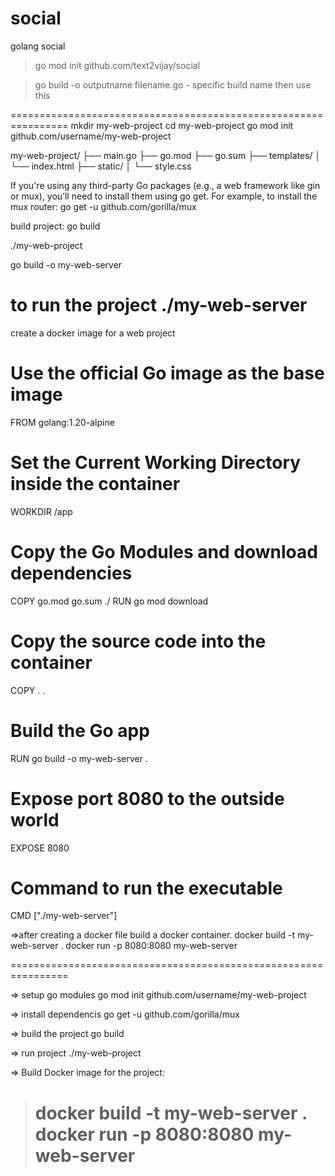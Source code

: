 # social

golang social

> go mod init github.com/text2vijay/social

> go build -o outputname filename.go - specific build name then use this

================================================================
mkdir my-web-project
cd my-web-project
go mod init github.com/username/my-web-project

my-web-project/
├── main.go
├── go.mod
├── go.sum
├── templates/
│ └── index.html
├── static/
│ └── style.css

If you're using any third-party Go packages (e.g., a web framework like gin or mux), you’ll need to install them using go get. For example, to install the mux router:
go get -u github.com/gorilla/mux

build project:
go build

./my-web-project

go build -o my-web-server

to run the project
./my-web-server
================================================================
create a docker image for a web project

# Use the official Go image as the base image

FROM golang:1.20-alpine

# Set the Current Working Directory inside the container

WORKDIR /app

# Copy the Go Modules and download dependencies

COPY go.mod go.sum ./
RUN go mod download

# Copy the source code into the container

COPY . .

# Build the Go app

RUN go build -o my-web-server .

# Expose port 8080 to the outside world

EXPOSE 8080

# Command to run the executable

CMD ["./my-web-server"]

=>after creating a docker file build a docker container.
docker build -t my-web-server .
docker run -p 8080:8080 my-web-server

================================================================

=> setup go modules
go mod init github.com/username/my-web-project

=> install dependencis
go get -u github.com/gorilla/mux

=> build the project
go build

=> run project
./my-web-project

=> Build Docker image for the project:

> docker build -t my-web-server .
> docker run -p 8080:8080 my-web-server
> ===================================================

